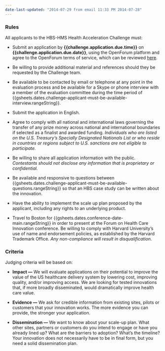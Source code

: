 ```yaml
---
date-last-updated: "2014-07-29 from email 11:33 PM 2014-07-28"
---
```

### Rules

All applicants to the HBS-HMS Health Acceleration Challenge must:

* Submit an application by **{{challenge.application.due.time}}** on **{{challenge.application.due.date}}**, using the OpenForum platform and agree to the OpenForum terms of service, which can be reviewed [here]( {{gsheets.links.challenge-platform-tos.url}} ).

* Be willing to provide additional material and references should they be requested by the Challenge team.

* Be available to be contacted by email or telephone at any point in the evaluation process and be available for a Skype or phone interview with a member of the evaluation committee during the time period of {{gsheets.dates.challenge-applicant-must-be-available-interview.rangeString}}.

* Submit the application in English.

* Agree to comply with all national and international laws governing the transfer of any prize money across national and international boundaries if selected as a finalist and awarded funding.  *Individuals who are listed on the U.S. Treasury’s Specially Designated Nationals List or who reside in countries or regions subject to U.S. sanctions are not eligible to participate.*

* Be willing to share all application information with the public. _Contestants should not disclose any information that is proprietary or confidential._

* Be available and responsive to questions between {{gsheets.dates.challenge-applicant-must-be-available-questions.rangeString}} so that an HBS case study can be written about the innovation.

* Have the ability to implement the scale up plan proposed by the applicant, including any rights to an underlying product.

* Travel to Boston for {{gsheets.dates.conference-date-main.rangeString}} in order to present at the Forum on Health Care Innovation conference. Be willing to comply with Harvard University’s use of name and endorsement policies, as established by the Harvard Trademark Office. _Any non-compliance will result in disqualification._

### Criteria

Judging criteria will be based on: 

* **Impact —** We will evaluate applications on their potential to improve the value of the US healthcare delivery system by lowering cost, improving quality, and/or improving access. We are looking for tested innovations that, if more broadly disseminated, would dramatically improve health care value.

* **Evidence —** We ask for credible information from existing sites, pilots or customers that your innovation works. The more evidence you can provide, the stronger your application.

* **Dissemination —** We want to know about your scale-up plan. What other sites, partners or customers do you intend to engage or have you already lined up? What are the barriers to adoption? What’s the timeline? Your innovation does not necessarily have to be in final form, but you need a solid dissemination plan.